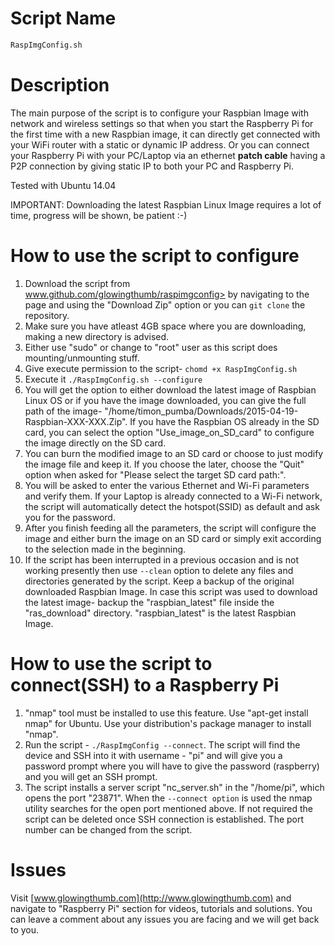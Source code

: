 # Script Name

```bash
RaspImgConfig.sh
```

# Description

The main purpose of the script is to configure your Raspbian Image with network and wireless settings so that when you start the Raspberry Pi for the first time with a new Raspbian image, it can directly get connected with your WiFi router with a static or dynamic IP address. Or you can connect your Raspberry Pi with your PC/Laptop via an ethernet **patch cable** having a P2P connection by giving static IP to both your PC and Raspberry Pi.

Tested with Ubuntu 14.04

IMPORTANT: Downloading the latest Raspbian Linux Image requires a lot of time, progress will be shown, be patient :-)

# How to use the script to configure

1. Download the script from www.github.com/glowingthumb/raspimgconfig> by navigating to the page and using the "Download Zip" option or you can `git clone` the repository.
2. Make sure you have atleast 4GB space where you are downloading, making a new directory is advised.
3. Either use "sudo" or change to "root" user as this script does mounting/unmounting stuff.
4. Give execute permission to the script- `chomd +x RaspImgConfig.sh`
5. Execute it `./RaspImgConfig.sh --configure`
6. You will get the option to either download the latest image of Raspbian Linux OS or if you have the image downloaded, you can give the full path of the image- "/home/timon_pumba/Downloads/2015-04-19-Raspbian-XXX-XXX.Zip". If you have the Raspbian OS already in the SD card, you can select the option "Use_image_on_SD_card" to configure the image directly on the SD card.
7. You can burn the modified image to an SD card or choose to just modify the image file and keep it. If you choose the later, choose the "Quit" option when asked for "Please select the target SD card path:".
8. You will be asked to enter the various Ethernet and Wi-Fi parameters and verify them. If your Laptop is already connected to a Wi-Fi network, the script will automatically detect the hotspot(SSID) as default and ask you for the password. 
9. After you finish feeding all the parameters, the script will configure the image and either burn the image on an SD card or simply exit according to the selection made in the beginning.
10. If the script has been interrupted in a previous occasion and is not working presently then use `--clean` option to delete any files and directories generated by the script. Keep a backup of the original downloaded Raspbian Image. In case this script was used to download the latest image- backup the "raspbian_latest" file inside the "ras_download" directory. "raspbian_latest" is the latest Raspbian Image. 

# How to use the script to connect(SSH) to a Raspberry Pi

1. "nmap" tool must be installed to use this feature. Use "apt-get install nmap" for Ubuntu. Use your distribution's package manager to install "nmap".
2. Run the script - `./RaspImgConfig --connect`. The script will find the device and SSH into it with username - "pi" and will give you a password prompt where you will have to give the password (raspberry) and you will get an SSH prompt. 
3. The script installs a server script "nc_server.sh" in the "/home/pi", which opens the port "23871". When the `--connect option` is used the  nmap utility searches for the open port mentioned above. If not required the script can be deleted once SSH connection is established. The port number can be changed from the script. 

# Issues

Visit [www.glowingthumb.com](http://www.glowingthumb.com) and navigate to "Raspberry Pi" section for videos, tutorials and solutions. You can leave a comment about any issues you are facing and we will get back to you.
